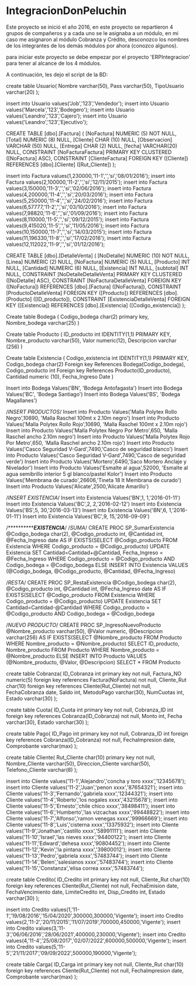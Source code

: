 # IntegracionDonPeluchin
Este proyecto se inició el año 2016, en este proyecto se repartieron 4 grupos de compañeros y 
a cada uno se le asignaba a un módulo, en mi caso me asignaron al módulo Cobranza y Crédito,
desconozco los nombres de los integrantes de los demás módulos por ahora (conozco algunos).

para iniciar este proyecto se debe empezar por el proyecto 'ERPIntegracion' para tener al alcance de los 4 módulos.

A continuación, les dejo el script de la BD:

create table Usuario(
Nombre varchar(50),
Pass varchar(50),
TipoUsuario varchar(20)
);

insert into Usuario values('Job','123','Vendedor');
insert into Usuario values('Marcela','123','Bodegero');
insert into Usuario values('Leandro','123','Cajero');
insert into Usuario values('Leandro','123','Ejecutivo');



CREATE TABLE [dbo].[Factura] (
    [NoFactura]   NUMERIC (5)  NOT NULL,
    [Total]       NUMERIC (8)  NULL,
    [Cliente]     CHAR (10)    NULL,
    [Observacion] VARCHAR (50) NULL,
    [Entrega]     CHAR (2)     NULL,
    [fecha]       VARCHAR(20)  NULL,
    CONSTRAINT [NoFacturaFactura] PRIMARY KEY CLUSTERED ([NoFactura] ASC),
    CONSTRAINT [ClienteFactura] FOREIGN KEY ([Cliente]) REFERENCES [dbo].[Cliente] ([Rut_Cliente])
);

insert into Factura values(1,230000,'11-1','','si','08/01/2016');
insert into Factura values(2,100000,'11-2','','si','12/11/2015');
insert into Factura values(3,150000,'11-3','','si','02/06/2016');
insert into Factura values(4,200000,'11-4','','si','20/03/2016');
insert into Factura values(5,250000,'11-4','','si','24/02/2016');
insert into Factura values(6,57777,'11-2','','si','03/10/2016');
insert into Factura values(7,98820,'11-6','','si','01/09/2016');
insert into Factura values(8,110000,'11-5','','si','09/12/2015');
insert into Factura values(9,415020,'11-5','','si','11/05/2016');
insert into Factura values(10,150000,'11-7','','si','14/03/2015');
insert into Factura values(11,196330,'11-8','','si','17/02/2016');
insert into Factura values(12,112022,'11-9','','si','01/12/2016');

CREATE TABLE [dbo].[DetalleVenta] (
    [NoDetalle]  NUMERIC (10) NOT NULL,
    [Linea]      NUMERIC (2)  NULL,
    [NoFactura]  NUMERIC (5)  NULL,
    [Producto]   INT          NULL,
    [Cantidad]   NUMERIC (6)  NULL,
    [Existencia] INT          NULL,
    [subtotal]   INT          NULL,
    CONSTRAINT [NoDetalleDetalleVenta] PRIMARY KEY CLUSTERED ([NoDetalle] ASC),
    CONSTRAINT [NoFacturaDetalleVenta] FOREIGN KEY ([NoFactura]) REFERENCES [dbo].[Factura] ([NoFactura]),
    CONSTRAINT [ProductoDetalleVenta] FOREIGN KEY ([Producto]) REFERENCES [dbo].[Producto] ([ID_producto]),
    CONSTRAINT [ExistenciaDetalleVenta] FOREIGN KEY ([Existencia]) REFERENCES [dbo].[Existencia] ([Codigo_existencia])
);



Create table Bodega 
(
Codigo_bodega char(2) primary key,
Nombre_bodega varchar(25)
)

Create table Producto
(
ID_producto int IDENTITY(1,1) PRIMARY KEY,
Nombre_producto varchar(50),
Valor numeric(12),
Descripcion varchar (256)
)

Create table Existencia
(
Codigo_existencia int IDENTITY(1,1) PRIMARY KEY,
Codigo_bodega char(2) Foreign key References Bodega(Codigo_bodega),
Codigo_producto int Foreign key References Producto(ID_producto),
Cantidad numeric (10),
Fecha_Ingreso Date
)

Insert into Bodega Values('BN', 'Bodega Antofagasta')
Insert into Bodega Values('BC', 'Bodega Santiago')
Insert into Bodega Values('BS', 'Bodega Magallanes')


/*INSERT PRODUCTOS*/
Insert into Producto Values('Malla Polytex Rollo Negro',10690, 'Malla Raschel 100mt x 2.10m negro')
Insert into Producto Values('Malla Polytex Rollo Rojo',10690, 'Malla Raschel 100mt x 2.10m rojo')
Insert into Producto Values('Malla Polytex Negro Por Metro',650, 'Malla Raschel ancho 2.10m negro')
Insert into Producto Values('Malla Polytex Rojo Por Metro',650, 'Malla Raschel ancho 2.10m rojo')
Insert into Producto Values('Casco Seguridad V-Gard',7490,'Casco de seguridad blanco')
Insert into Producto Values('Casco Seguridad V-Gard',7490,'Casco de seguridad verde')
Insert into Producto Values('Mortero',6490,'Saco Mortero Anclaje y Nivelador')
Insert into Producto Values('Esmalte al agua',52000, 'Esmalte al agua semibrillo interior 5 gl blanco/pastel Kolor')
Insert into Producto Values('Membrana de curado',26606,'Tineta 18 lt Membrana de curado')
Insert into Producto Values('Alicate',2500,'Alicate Amarillo')

/*INSERT EXISTENCIA*/
Insert into Existencia Values('BN',1, 1,'2016-01-11')
Insert into Existencia Values('BC',2, 2,'2016-02-12')
Insert into Existencia Values('BS',5, 30,'2016-03-13')
Insert into Existencia Values('BN',6, 1,'2016-01-11')
Insert into Existencia Values('BC',9, 15,'2016-09-09')



/***************EXISTENCIA*****/
/*SUMA*/
CREATE PROC SP_SumarExistencia
@Codigo_bodega char(2),
@Codigo_producto int,
@Cantidad int,
@Fecha_Ingreso date
AS
IF EXISTS(SELECT @Codigo_producto FROM Existencia WHERE Codigo_producto = @Codigo_producto)
UPDATE Existencia SET Cantidad=Cantidad+@Cantidad, Fecha_Ingreso = @Fecha_Ingreso
WHERE Codigo_producto = @Codigo_producto AND Codigo_bodega = @Codigo_bodega
ELSE
INSERT INTO Existencia VALUES (@Codigo_bodega, @Codigo_producto, @Cantidad, @Fecha_Ingreso)

/*RESTA*/
CREATE PROC SP_RestaExistencia
@Codigo_bodega char(2),
@Codigo_producto int,
@Cantidad int,
@Fecha_Ingreso date
AS
IF EXISTS(SELECT @Codigo_producto FROM Existencia WHERE Codigo_producto = @Codigo_producto)
UPDATE Existencia SET Cantidad=Cantidad-@Cantidad
WHERE Codigo_producto = @Codigo_producto AND Codigo_bodega = @Codigo_bodega

/*NUEVO PRODUCTO*/
CREATE PROC SP_IngresoNuevoProducto
@Nombre_producto varchar(50),
@Valor numeric,
@Descripcion varchar(256)
AS
IF EXISTS(SELECT @Nombre_producto FROM Producto WHERE Nombre_producto = @Nombre_producto)
SELECT ID_producto, Nombre_producto FROM Producto WHERE Nombre_producto = @Nombre_producto
ELSE 
INSERT INTO Producto VALUES (@Nombre_producto, @Valor, @Descripcion)
SELECT * FROM Producto



create table Cobranza(
ID_Cobranza int primary key not null,
Factura_NO numeric(5) foreign key references Factura(NoFactura) not null,
Cliente_Rut char(10) foreign key references Cliente(Rut_Cliente) not null,
FechaCobranza date,
Saldo int,
MetodoPago varchar(30),
NumCuotas int,
Estado varchar(30)
);

create table Cuota(
ID_Cuota int primary key not null,
Cobranza_ID int foreign key references Cobranza(ID_Cobranza) not null,
Monto int,
Fecha varchar(30),
Estado varchar(30)
);

create table Pago(
ID_Pago int primary key not null,
Cobranza_ID int foreign key references Cobranza(ID_Cobranza) not null,
FechaImpresion date,
Comprobante varchar(max)
);



create table Cliente(
Rut_Cliente char(10) primary key not null,
Nombre_Cliente varchar(50),
Direccion_Cliente varchar(50),
Telefono_Cliente varchar(8)
);

insert into Cliente values('11-1','Alejandro','concha y toro xxxx','12345678');
insert into Cliente values('11-2','Juan','penon xxxx','87654321');
insert into Cliente values('11-3','Fernando','gabriela xxxx','12344321');
insert into Cliente values('11-4','Roberto','los nogales xxxx','43215678');
insert into Cliente values('11-5','Ernesto','chile chico xxxx','38498411');
insert into Cliente values('11-6','Humberto','las vizcachas xxxx','99448822');
insert into Cliente values('11-7','Alfonso','ramon venegas xxxx','99966669');
insert into Cliente values('11-8','Luis','cisterna xxxx','13375932');
insert into Cliente values('11-9','Jonathan','castillo xxxx','58991111');
insert into Cliente values('11-10','Israel','las nieves xxxx','94400122');
insert into Cliente values('11-11','Edward','dehesa xxxx','90804452');
insert into Cliente values('11-12','Kevin','la pintana xxxx','39800012');
insert into Cliente values('11-13','Pedro','gabriela xxxx','57483744');
insert into Cliente values('11-14','Belen','salesianos xxxx','57483744');
insert into Cliente values('11-15','Constanza','elisa correa xxxx','57483744');

create table Credito(
ID_Credito int primary key not null,
Cliente_Rut char(10) foreign key references Cliente(Rut_Cliente) not null,
FechaEmision date,
FechaVencimiento date,
LimiteCredito int,
Disp_Credito int,
Estado varchar(30)
);

insert into Credito values(1,'11-1','19/08/2016','15/04/2020',300000,300000,'Vigente');
insert into Credito values(2,'11-2','20/11/2015','11/07/2019',700000,450000,'Vigente');
insert into Credito values(3,'11-3','06/06/2016','28/06/2021',400000,230000,'Vigente');
insert into Credito values(4,'11-4','25/08/2017','02/07/2022',600000,500000,'Vigente');
insert into Credito values(5,'11-5','21/11/2017','09/09/2022',500000,190000,'Vigente');

create table Carga(
ID_Carga int primary key not null,
Cliente_Rut char(10) foreign key references Cliente(Rut_Cliente) not null,
FechaImpresion date,
Comprobante varchar(max)
);
